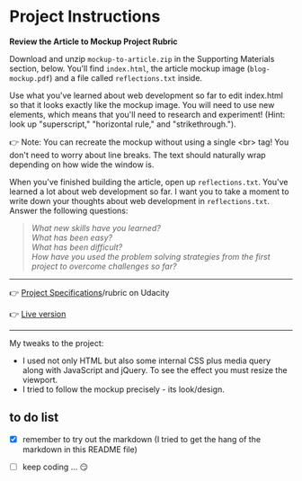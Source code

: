 # Project Instructions
**Review the Article to Mockup Project Rubric**

Download and unzip `mockup-to-article.zip` in the Supporting Materials section, below. You'll find `index.html`, the article mockup image (`blog-mockup.pdf`) and a file called `reflections.txt` inside.

Use what you've learned about web development so far to edit index.html so that it looks exactly like the mockup image. You will need to use new elements, which means that you'll need to research and experiment! (Hint: look up "superscript," "horizontal rule," and "strikethrough."). 

:point_right: Note: You can recreate the mockup without using a single \<br\> tag! You don't need to worry about line breaks. 
The text should naturally wrap depending on how wide the window is.

When you've finished building the article, open up `reflections.txt`. You've learned a lot about web development so far. I want you to take a moment to write down your thoughts about web development in `reflections.txt`. Answer the following questions:

> _What new skills have you learned?_\
> _What has been easy?_\
> _What has been difficult?_\
> _How have you used the problem solving strategies from the first project to overcome challenges so far?_

******

:point_right: [Project Specifications](https://review.udacity.com/#!/rubrics/145/view)/rubric on Udacity

:point_right: [Live version](https://jtrfs.github.io/mockup-to-article/)

***

My tweaks to the project:
* I used not only HTML but also some internal CSS plus media query along with JavaScript and jQuery. To see the effect you must resize the viewport.
* I tried to follow the mockup precisely - its look/design.

## to do list
- [x] remember to try out the markdown (I tried to get the hang of the markdown in this README file)
- [ ] keep coding ... :smirk:


